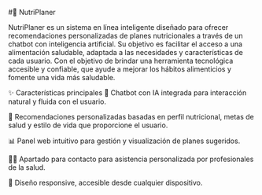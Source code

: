 #🥗 NutriPlaner

NutriPlaner es un sistema en línea inteligente diseñado para ofrecer recomendaciones personalizadas de planes nutricionales a través de un chatbot con inteligencia artificial. Su objetivo es facilitar el acceso a una alimentación saludable, adaptada a las necesidades y características de cada usuario. Con el objetivo de brindar una herramienta tecnológica accesible y confiable, que ayude a mejorar los hábitos alimenticios y fomente una vida más saludable.

✨ Características principales
🤖 Chatbot con IA integrada para interacción natural y fluida con el usuario.

🧠 Recomendaciones personalizadas basadas en perfil nutricional, metas de salud y estilo de vida que proporcione el usuario.

📊 Panel web intuitivo para gestión y visualización de planes sugeridos.

👩‍⚕️ Apartado para contacto para asistencia personalizada por profesionales de la salud.

📱 Diseño responsive, accesible desde cualquier dispositivo.

